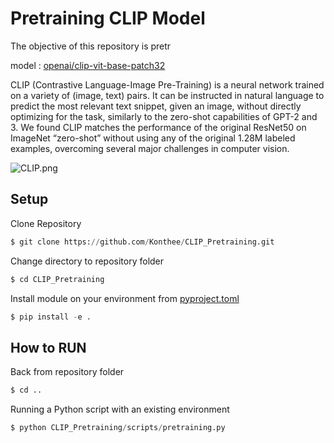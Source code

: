 # Pretraining CLIP Model 
The objective of this repository is pretr

model : [openai/clip-vit-base-patch32](https://huggingface.co/openai/clip-vit-base-patch32)

CLIP (Contrastive Language-Image Pre-Training) is a neural network trained on a variety of (image, text) pairs. It can be instructed in natural language to predict the most relevant text snippet, given an image, without directly optimizing for the task, similarly to the zero-shot capabilities of GPT-2 and 3. We found CLIP matches the performance of the original ResNet50 on ImageNet “zero-shot” without using any of the original 1.28M labeled examples, overcoming several major challenges in computer vision.




![CLIP.png](https://github.com/openai/CLIP/blob/main/CLIP.png)

## Setup
Clone Repository
```python
$ git clone https://github.com/Konthee/CLIP_Pretraining.git
```
Change directory to repository folder

```python
$ cd CLIP_Pretraining
```
Install module on your environment from [pyproject.toml](https://github.com/Konthee/CLIP_Pretraining/blob/main/pyproject.toml)
```python
$ pip install -e .
```
## How to RUN 
Back from repository folder 
```python
$ cd ..
```
Running a Python script with an existing environment
```python
$ python CLIP_Pretraining/scripts/pretraining.py
```
